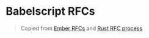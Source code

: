 # Babelscript RFCs

> Copied from [Ember RFCs] and [Rust RFC process]

[Ember RFCs]: https://github.com/emberjs/rfcs
[Rust RFC process]: https://github.com/rust-lang/rfcs
